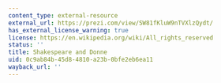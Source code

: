 ```yaml
---
content_type: external-resource
external_url: https://prezi.com/view/SW81fKluW9nTVXlzQydt/
has_external_license_warning: true
license: https://en.wikipedia.org/wiki/All_rights_reserved
status: ''
title: Shakespeare and Donne
uid: 0c9ab84b-45d8-4810-a23b-0bfe2eb6ea11
wayback_url: ''
---
```

